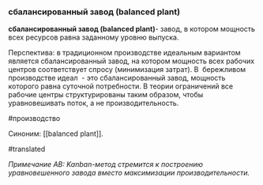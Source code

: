 ### сбалансированный завод (balanced plant)

**сбалансированный завод (balanced plant)**- завод, в котором мощность всех ресурсов равна заданному уровню выпуска.

Перспектива: в традиционном производстве идеальным вариантом является сбалансированный завод, на котором мощность всех рабочих центров соответствует спросу (минимизация затрат). В  бережливом производстве идеал  - это сбалансированный завод, мощность которого равна суточной потребности. В теории ограничений все рабочие центры структурированы таким образом, чтобы уравновешивать поток, а не производительность.

#производство

Синоним: [[balanced plant]].

#translated

*Примечание АВ: Kanban-метод стремится к построению уравновешенного завода вместо максимизации производительности.*